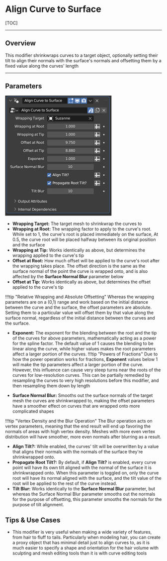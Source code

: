 # Align Curve to Surface

[TOC]

---

## Overview
This modifier shrinkwraps curves to a target object, optionally setting their tilt to align their normals with the surface's normals
and offsetting them by a fixed value along the curves' length

---

## Parameters
![Parameters](params/align_curve_to_surface.PNG)

* **Wrapping Target:** The target mesh to shrinkwrap the curves to
* **Wrapping at Root:** The wrapping factor to apply to the curve's root. While set to 1, the curve's root is placed immediately on the surface, At 0.5, the curve root will be placed halfway between its original position and the surface
* **Wrapping at Tip:** Works identically as above, but determines the wrapping applied to the curve's tip
* **Offset at Root:** How much offset will be applied to the curve's root after the wrapping takes place. The offset direction is the same as the surface normal of the point the curve is wrapped onto, and is also affected by the **Surface Normal Blur** parameter below
* **Offset at Tip:** Works identically as above, but determines the offset applied to the curve's tip

!!!tip "Relative Wrapping and Absolute Offsetting"
    Whereas the wrapping parameters are on a (0,1) range and work based on the initial distance between the curve and the surface, the offset parameters are absolute. Setting them to a particular value will offset them by that value along the surface normal, regardless of the initial distance between the curves and the surface.

* **Exponent:** The exponent for the blending between the root and the tip of the curves for above parameters, mathematically acting as a power for the spline factor. The default value of 1 causes the blending to be linear along the curve, while higher values makes the root parameters affect a larger portion of the curves.
!!!tip "Powers of Fractions"
    Due to how the power operation works for fractions, **Exponent** values below 1 will make the tip parameters affect a larger portion of the curve. However, this influence can cause very steep turns near the roots of the curves for low-resolution curves. This can be partially remedied by resampling the curves to very high resolutions before this modifier, and then resampling them down by length

* **Surface Normal Blur:** Smooths out the surface normals of the target mesh the curves are shrinkwrapped to, making the offset parameters have a smoother effect on curves that are wrapped onto more complicated shapes

!!!tip "Vertex Density and the Blur Operation"
    The Blur operation acts on vertex parameters, meaning that the end result will end up favoring the normals of areas with high vertex density. Meshes with more even vertex distribution will have smoother, more even normals after blurring as a result.

* **Align Tilt?:** While enabled, the curves' tilt will be overwritten by a value that aligns their normals with the normals of the surface they're shrinkwrapped onto.
* **Propagate Root Tilt?:** By default, if **Align Tilt?** is enabled, every curve point will have its own tilt aligned with the normal of the surface it is shrinkwrapped onto. When this parameter is toggled on, only the curve root will have its normal aligned with the surface, and the tilt value of the root will be applied to the rest of the curve instead. 
* **Tilt Blur:** Works identically to the **Surface Normal Blur** parameter, but whereas the Surface Normal Blur parameter smooths out the normals for the purpose of offsetting, this parameter smooths the normals for the purpose of tilt alignment.

## Tips & Use Cases

* This modifier is very useful when making a wide variety of features, from hair to fluff to tails. Particularly when modeling hair, you can create a proxy object that has minimal detail just to align curves to, as it is much easier to specify a shape and orientation for the hair volume with sculpting and mesh editing tools than it is with curve editing tools